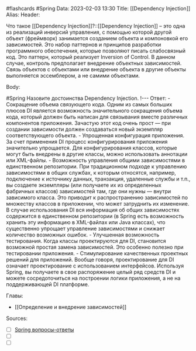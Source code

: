#flashcards #Spring 
Data: 2023-02-03 13:30
Title: [[Dependency Injection]]
Alias:
Header:

Что такое [[Dependency Injection]]?::[[Dependency Injection]] – это одна из реализаций инверсий управления, с помощью которой другой объект (фреймворк) занимается созданием объекта и компоновкой его зависимостей. Это набор паттернов и принципов разработки программного обеспечения, которые позволяют писать слабосвязный код. Это паттерн, который реализует Inversion of Control. В данном случае, контроль предполагает внедрение объектных зависимостей. Связь объектов с объектами или внедрение объекта в другие объекты выполняется эссемблером, а не самими объектами.
<!--SR:!2023-03-12,1,130-->




Body:


#Spring 
Назовите достоинства Dependency Injection.
!---
Ответ:
	- Сокращение объема связующего кода. Одним из самых больших плюсов DI является возможность значительного сокращения объема кода, который должен быть написан для связывания вместе различных компонентов приложения. Зачастую этот код очень прост — при создании зависимости должен создаваться новый экземпляр соответствующего объекта.
    - Упрощенная конфигурация приложения. За счет применения DI процесс конфигурирования приложения значительно упрощается. Для конфигурирования классов, которые могут быть внедрены в другие классы, можно использовать аннотации или XML-файлы.
    - Возможность управления общими зависимостями в единственном репозитории. При традиционном подходе к управлению зависимостями в общих службах, к которым относятся, например, подключение к источнику данных, транзакция, удаленные службы и т.п., вы создаете экземпляры (или получаете их из определенных фабричных классов) зависимостей там, где они нужны — внутри зависимого класса. Это приводит к распространению зависимостей по множеству классов в приложении, что может затруднить их изменение. В случае использования DI вся информация об общих зависимостях содержится в единственном репозитории (в Spring есть возможность хранить эту информацию в XML-файлах или Java классах), что существенно упрощает управление зависимостями и снижает количество возможных ошибок.
    - Улучшенная возможность тестирования. Когда классы проектируются для DI, становится возможной простая замена зависимостей. Это особенно полезно при тестировании приложения.
    - Стимулирование качественных проектных решений для приложений. Вообще говоря, проектирование для DI означает проектирование с использованием интерфейсов. Используя Spring, вы получаете в свое распоряжение целый ряд средств DI и можете сосредоточиться на построении логики приложения, а не на поддерживающей DI платформе.
<!--SR:!2023-03-11,1,130-->



Главы:
- [[Определение и внедрение зависимостей]]


Sources:
- [ ] [Spring вопросы-ответы](https://docs.google.com/document/d/1eFbKDhPfud_Kj07jHhj-OmZuEfHYWe4HaLUW4pRkZ9U/edit#heading=h.26f0p2oxn1f9)
- [ ] []()
- [ ] []()

